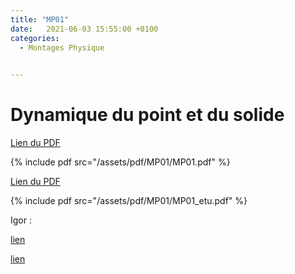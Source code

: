 ```yaml
---
title: "MP01"
date:   2021-06-03 15:55:00 +0100
categories:
  - Montages Physique

  
---
```


# Dynamique du point et du solide

[Lien du PDF](/assets/pdf/MP01/MP01.pdf)

{% include pdf src="/assets/pdf/MP01/MP01.pdf" %}

[Lien du PDF](/assets/pdf/MP01/MP01_etu.pdf)

{% include pdf src="/assets/pdf/MP01/MP01_etu.pdf" %}

Igor :

<a href="/assets/pdf/MP01/mesure_gravite_chutelibre.pxp" download>lien</a>

<a href="/assets/pdf/MP01/pendule_moment_inertie.pxp " download>lien</a>

